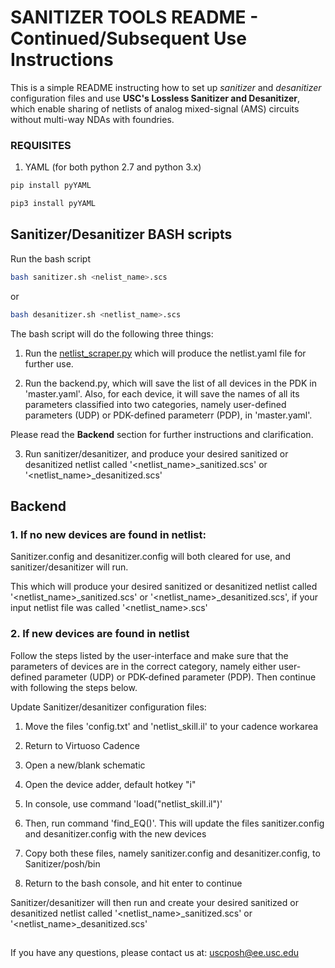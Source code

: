 
# SANITIZER TOOLS README - Continued/Subsequent Use Instructions

This is a simple README instructing how to set up *sanitizer* and *desanitizer* configuration files and use **USC's Lossless Sanitizer and Desanitizer**, which enable sharing of netlists of analog mixed-signal (AMS) circuits without multi-way NDAs with foundries.  

### REQUISITES

1. YAML (for both python 2.7 and python 3.x)
```bash
pip install pyYAML

pip3 install pyYAML
```

## Sanitizer/Desanitizer BASH scripts

Run the bash script 
```bash
bash sanitizer.sh <nelist_name>.scs
```
 or
  ```bash
  bash desanitizer.sh <netlist_name>.scs
  ```

The bash script will do the following three things:

1. Run the [netlist_scraper.py]() which will produce the netlist.yaml file for further use.

2. Run the backend.py, which will save the list of all devices in the PDK in 'master.yaml'. Also, for each device, it will save the names of all its parameters classified into two categories, namely user-defined parameters (UDP) or PDK-defined parameterr (PDP), in 'master.yaml'.

Please read the **Backend** section for further instructions and clarification.

3. Run sanitizer/desanitizer, and produce your desired sanitized or desanitized netlist called '<netlist_name>_sanitized.scs' or '<netlist_name>_desanitized.scs'

## Backend

### 1. If no new devices are found in netlist:

Sanitizer.config and desanitizer.config will both cleared for use, and sanitizer/desanitizer will run.

This which will produce your desired sanitized or desanitized netlist called '<netlist_name>_sanitized.scs' or '<netlist_name>_desanitized.scs', if your input netlist file was called '<netlist_name>.scs'

### 2. If new devices are found in netlist

Follow the steps listed by the user-interface and make sure that the parameters of devices are in the correct category, namely either user-defined parameter (UDP) or PDK-defined parameter (PDP). Then continue with following the steps below.

Update Sanitizer/desanitizer configuration files:

1. Move the files 'config.txt' and 'netlist_skill.il' to your cadence workarea 
2. Return to Virtuoso Cadence

3. Open a new/blank schematic

4. Open the device adder, default hotkey "i"

5. In console, use command 'load("netlist_skill.il")'

6. Then, run command 'find_EQ()'. This will update the files sanitizer.config and desanitizer.config with the new devices

8. Copy both these files, namely sanitizer.config and desanitizer.config, to Sanitizer/posh/bin

9. Return to the bash console, and hit enter to continue

Sanitizer/desanitizer will then run and create your desired sanitized or desanitized netlist called '<netlist_name>_sanitized.scs' or '<netlist_name>_desanitized.scs'

##
If you have any questions, please contact us at:  [uscposh@ee.usc.edu](mailto:uscposh@ee.usc.edu)